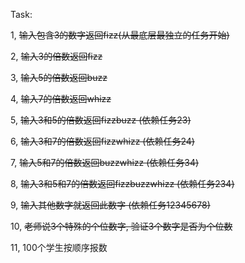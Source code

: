 Task:

1, ~~输入包含3的数字返回fizz(从最底层最独立的任务开始)~~

2, ~~输入3的倍数返回fizz~~

3, ~~输入5的倍数返回buzz~~

4, ~~输入7的倍数返回whizz~~

5, ~~输入3和5的倍数返回fizzbuzz (依赖任务23)~~

6, ~~输入3和7的倍数返回fizzwhizz (依赖任务24)~~

7, ~~输入5和7的倍数返回buzzwhizz (依赖任务34)~~

8, ~~输入3和5和7的倍数返回fizzbuzzwhizz (依赖任务234)~~

9, ~~输入其他数字就返回此数字 (依赖任务12345678)~~

10, ~~老师说3个特殊的个位数字, 验证3个数字是否为个位数~~

11, 100个学生按顺序报数